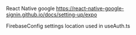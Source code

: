 React Native google
https://react-native-google-signin.github.io/docs/setting-up/expo


FirebaseConfig settings location used in useAuth.ts
